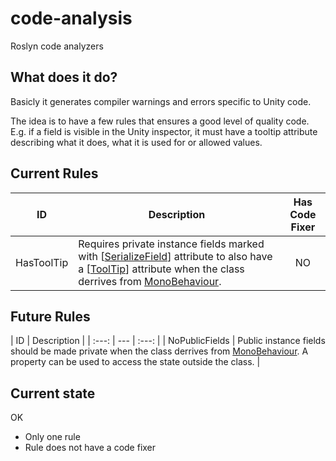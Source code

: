# code-analysis

Roslyn code analyzers

## What does it do?

Basicly it generates compiler warnings and errors specific to Unity code.

The idea is to have a few rules that ensures a good level of quality code. E.g. if a field is visible in the Unity inspector, it must have a tooltip attribute describing what it does, what it is used for or allowed values.

## Current Rules

| ID | Description | Has Code Fixer |
| :---: | --- | :---: |
| HasToolTip | Requires private instance fields marked with [[SerializeField](http://docs.unity3d.com/ScriptReference/SerializeField.html)] attribute to also have a [[ToolTip](http://docs.unity3d.com/ScriptReference/TooltipAttribute.html)] attribute when the class derrives from [MonoBehaviour](http://docs.unity3d.com/ScriptReference/MonoBehaviour.html). | NO |

## Future Rules

| ID | Description |
| :---: | --- | :---: |
| NoPublicFields | Public instance fields should be made private when the class derrives from [MonoBehaviour](http://docs.unity3d.com/ScriptReference/MonoBehaviour.html). A property can be used to access the state outside the class. |

## Current state

OK

- Only one rule
- Rule does not have a code fixer
